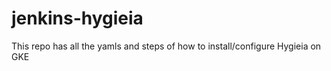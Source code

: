 # jenkins-hygieia

This repo has all the yamls and steps of how to install/configure Hygieia on GKE
